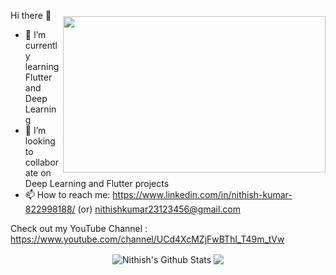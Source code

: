 Hi there 👋
<img src="https://github.com/marreddysainikhilreddy/marreddysainikhilreddy/blob/master/video.gif" height="250" width="420" align="right" style="margin-top: 10px">

- 🌱 I’m currently learning Flutter and Deep Learning
- 👯 I’m looking to collaborate on Deep Learning and Flutter projects
- 📫 How to reach me: https://www.linkedin.com/in/nithish-kumar-822998188/ (or) nithishkumar23123456@gmail.com

Check out my YouTube Channel : https://www.youtube.com/channel/UCd4XcMZjFwBThl_T49m_tVw   


<p align="center">
<img align="center" src="https://github-readme-stats.vercel.app/api?username=Nithish2312&show_icons=true&line_height=21" alt="Nithish's Github Stats" />
<img align="center" src="https://github-readme-stats.vercel.app/api/top-langs/?username=Nithish2312&theme=default&line_height=27&layout=compact" />
</p>

